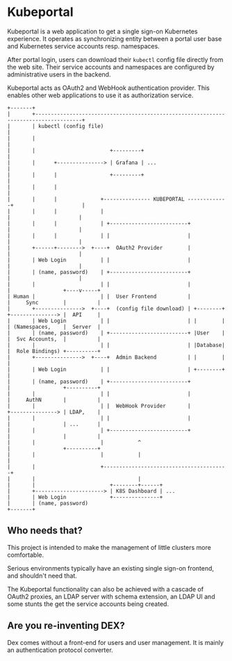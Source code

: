 # Kubeportal

Kubeportal is a web application to get a single sign-on Kubernetes experience. It operates as synchronizing entity between a portal user base and Kubernetes service accounts resp. namespaces.

After portal login, users can download their `kubectl` config file directly from the web site. Their service accounts and namespaces are configured by administrative users in the backend. 

Kubeportal acts as OAuth2 and WebHook authentication provider. This enables other web applications to use it as authorization service.
  

```
+-------+
|       +-------------------------------------------------------------------------------------+
|       | kubectl (config file)                                                               |
|       |                                                                                     |
|       |                        +---------+                                                  |
|       |      +---------------> | Grafana | ...                                              |
|       |      |                 +---------+                                                  |
|       |      |                                                                              |
|       |      |              +--------------- KUBEPORTAL -------------+                      |
|       |      |              |                                        |                      |
|       |      |              | +-------------------------+            |                      |
|       |      |              | |                         |            |                      |
|       +------+-------->  +----+  OAuth2 Provider        |            |                      |
|       | Web Login           | |                         |            |                      |
|       | (name, password)    | +-------------------------+            |                      |
|       |                     | |                         |            |                 +----v-----+
| Human |                     | |  User Frontend          |            |     Sync        |          |
|       +--------------->  +----+  (config file download) | +--------+ +---------------> |  API     |
|       | Web Login           | |                         | |        | | (Namespaces,    |  Server  |
|       | (name, password)    | +-------------------------+ |User    | |  Svc Accounts,  |          |
|       |                     | |                         | |Database| |  Role Bindings) +----------+
|       +--------------->  +----+  Admin Backend          | |        | |
|       | Web Login           | |                         | +--------+ |
|       | (name, password)    | +-------------------------+            |                 +----------+
|       |                     | |                         |            |     AuthN       |          |
|       |                     | |  WebHook Provider       |            +---------------> | LDAP,    |
|       |                     | |                         |            |                 | ...      |
|       |                     | +-------------------------+            |                 |          |
|       |                     |           ^                            |                 +----------+
|       |                     |           |                            |
|       |                     +----------------------------------------+
|       |                                 |           
|       |                        +--------+------+    
|       +----------------------> | K8S Dashboard | ...  
|       | Web Login              +---------------+
|       | (name, password)
+-------+                                  

```

## Who needs that?

This project is intended to make the management of little clusters more comfortable.

Serious environments typically have an existing single sign-on frontend, and shouldn't need that. 

The Kubeportal functionality can also be achieved with a cascade of OAuth2 proxies, an LDAP server with schema extension, an LDAP UI and some stunts the get the service accounts being created.

## Are you re-inventing DEX?

Dex comes without a front-end for users and user management. It is mainly an authentication protocol converter.

